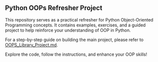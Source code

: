 ## Python OOPs Refresher Project

This repository serves as a practical refresher for Python Object-Oriented Programming concepts. It contains examples, exercises, and a guided project to help reinforce your understanding of OOP in Python.

For a step-by-step guide on building the main project, please refer to [OOPS_Library_Project.md](OOPS_Library_Project.md).

Explore the code, follow the instructions, and enhance your OOP skills!
